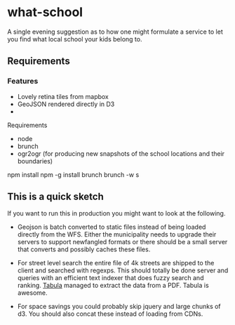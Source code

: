 what-school
===========

A single evening suggestion as to how one might formulate a service to let you find what local school your kids belong to.

## Requirements

### Features

- Lovely retina tiles from mapbox
- GeoJSON rendered directly in D3
- 

Requirements

- node
- brunch
- ogr2ogr (for producing new snapshots of the school locations and their boundaries)

npm install
npm -g install brunch
brunch -w s

## This is a quick sketch

If you want to run this in production you might want to look at the following.

- Geojson is batch converted to static files instead of being loaded directly from the WFS. Either the municipality needs to upgrade their servers to support newfangled formats or there should be a small server that converts and possibly caches these files.

- For street level search the entire file of 4k streets are shipped to the client and searched with regexps. This should totally be done server and queries with an efficient text indexer that does fuzzy search and ranking. [Tabula](http://tabula.nerdpower.org/) managed to extract the data from a PDF. Tabula is awesome.

- For space savings you could probably skip jquery and large chunks of d3. You should also concat these instead of loading from CDNs.